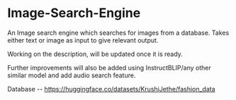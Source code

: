 # Image-Search-Engine
An Image search engine which searches for images from a database. Takes either text or image as input to give relevant output.

Working on the description, will be updated once it is ready.

Further improvements will also be added using InstructBLIP/any other similar model and add audio search feature.

Database -- https://huggingface.co/datasets/KrushiJethe/fashion_data
